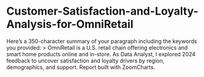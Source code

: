 # Customer-Satisfaction-and-Loyalty-Analysis-for-OmniRetail
Here’s a 350-character summary of your paragraph including the keywords you provided:  > OmniRetail is a U.S. retail chain offering electronics and smart home products online and in-store. As Data Analyst, I explored 2024 feedback to uncover satisfaction and loyalty drivers by region, demographics, and support. Report built with ZoomCharts.
